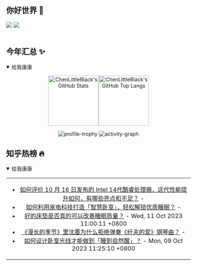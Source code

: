 ## 你好世界 👋

[![](https://img.shields.io/badge/@ChenLittleBlack-1a6c81?style=flat&logo=java&logoColor=1a6c81&label=Java&colorA=ffffff)](https://www.java.com/)
[![](https://img.shields.io/badge/@ChenLittleBlack-41b883?style=flat&logo=vuedotjs&logoColor=41b883&label=Vue&colorA=ffffff)](https://cn.vuejs.org/)

<div align="center">

<img alt="" src="https://readme-typing-svg.herokuapp.com?font=Consolas&center=true&vCenter=true&width=800&height=60&lines=The+traveler+often+arrives%2C+and+the+doer+often+succeeds.">
<img width="800"  height="3" alt="" src="https://camo.githubusercontent.com/82291b0fe831bfc6781e07fc5090cbd0a8b912bb8b8d4fec0696c881834f81ac/68747470733a2f2f70726f626f742e6d656469612f394575424971676170492e676966">

</div>


## 今年汇总 ✨

<details open>

<summary>给我康康</summary>

<div align="center">

<img height="137px" alt="ChenLittleBlack's GitHub Stats" src="https://github-readme-stats-roan-delta.vercel.app/api?username=ChenLittleBlack&hide_title=false&hide_border=true&show_icons=true&include_all_commits=true&line_height=21&bg_color=0,EC6C6C,FFD479,FFFC79,73FA79&theme=graywhite&locale=cn" /><img align="" height="137px" alt="ChenLittleBlack's GitHub Top Langs" src="https://github-readme-stats-roan-delta.vercel.app/api/top-langs/?username=ChenLittleBlack&hide_title=false&hide_border=true&layout=compact&bg_color=0,73FA79,73FDFF,D783FF&theme=graywhite&locale=cn" />

<img alt="profile-trophy" src="https://github-profile-trophy.vercel.app/?username=ChenLittleBlack&theme=algolia&column=-1" />

<img alt="activity-graph" src="https://activity-graph.herokuapp.com/graph?username=ChenLittleBlack&theme=github" />

</div>

</details>


## 知乎热榜 🔥

<details open>

<summary>给我康康</summary>

<div align="center">

<table style="height: 300px;">
<tr>
<td align="center" valign="middle">

<!-- START_SECTION:blog -->
* <a href='http://www.zhihu.com/question/626356832/answer/3253813768?utm_campaign=rss&utm_medium=rss&utm_source=rss&utm_content=title' target='_blank'>如何评价 10 月 16 日发布的 Intel 14代酷睿处理器，这代性能提升如何，有哪些亮点和不足？</a> - 
* <a href='http://www.zhihu.com/question/622756019/answer/3246588288?utm_campaign=rss&utm_medium=rss&utm_source=rss&utm_content=title' target='_blank'>如何利用家电科技打造「智慧卧室」，轻松解锁优质睡眠？</a> - 
* <a href='http://www.zhihu.com/question/622755882/answer/3244710657?utm_campaign=rss&utm_medium=rss&utm_source=rss&utm_content=title' target='_blank'>好的床垫是否真的可以改善睡眠质量？</a> - Wed, 11 Oct 2023 11:00:11 +0800
* <a href='http://www.zhihu.com/question/600523934/answer/3029686901?utm_campaign=rss&utm_medium=rss&utm_source=rss&utm_content=title' target='_blank'>《漫长的季节》里沈墨为什么拒绝弹奏《纤夫的爱》钢琴曲？</a> - 
* <a href='http://www.zhihu.com/question/621663649/answer/3242393655?utm_campaign=rss&utm_medium=rss&utm_source=rss&utm_content=title' target='_blank'>如何设计卧室光线才能做到「睡到自然醒」？</a> - Mon, 09 Oct 2023 11:25:10 +0800
<!-- END_SECTION:blog -->

</td>
</tr>
</table>

</div>
</details>
